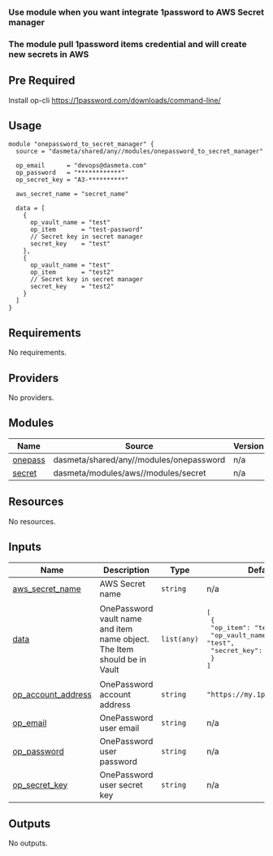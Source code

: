 ### Use module when you want integrate 1password to AWS Secret manager
### The module pull 1password items credential and will create new secrets in AWS

## Pre Required

Install op-cli https://1password.com/downloads/command-line/

## Usage


```
module "onepassword_to_secret_manager" {
  source = "dasmeta/shared/any//modules/onepassword_to_secret_manager"

  op_email      = "devops@dasmeta.com"
  op_password   = "************"
  op_secret_key = "A3-**********"

  aws_secret_name = "secret_name"

  data = [
    {
      op_vault_name = "test"
      op_item       = "test-password"
      // Secret key in secret manager
      secret_key    = "test"
    },
    {
      op_vault_name = "test"
      op_item       = "test2"
      // Secret key in secret manager
      secret_key    = "test2"
    }
  ]
}
```
<!-- BEGINNING OF PRE-COMMIT-TERRAFORM DOCS HOOK -->
## Requirements

No requirements.

## Providers

No providers.

## Modules

| Name | Source | Version |
|------|--------|---------|
| <a name="module_onepass"></a> [onepass](#module\_onepass) | dasmeta/shared/any//modules/onepassword | n/a |
| <a name="module_secret"></a> [secret](#module\_secret) | dasmeta/modules/aws//modules/secret | n/a |

## Resources

No resources.

## Inputs

| Name | Description | Type | Default | Required |
|------|-------------|------|---------|:--------:|
| <a name="input_aws_secret_name"></a> [aws\_secret\_name](#input\_aws\_secret\_name) | AWS Secret name | `string` | n/a | yes |
| <a name="input_data"></a> [data](#input\_data) | OnePassword vault name and item name object. The Item should be in Vault | `list(any)` | <pre>[<br>  {<br>    "op_item": "test-password",<br>    "op_vault_name": "test",<br>    "secret_key": "test"<br>  }<br>]</pre> | no |
| <a name="input_op_account_address"></a> [op\_account\_address](#input\_op\_account\_address) | OnePassword account address | `string` | `"https://my.1password.com"` | no |
| <a name="input_op_email"></a> [op\_email](#input\_op\_email) | OnePassword user email | `string` | n/a | yes |
| <a name="input_op_password"></a> [op\_password](#input\_op\_password) | OnePassword user password | `string` | n/a | yes |
| <a name="input_op_secret_key"></a> [op\_secret\_key](#input\_op\_secret\_key) | OnePassword user secret key | `string` | n/a | yes |

## Outputs

No outputs.
<!-- END OF PRE-COMMIT-TERRAFORM DOCS HOOK -->
